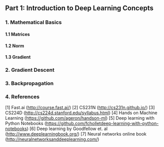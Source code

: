 ## Part 1: Introduction to Deep Learning Concepts

### 1. Mathematical Basics

#### 1.1 Matrices

#### 1.2 Norm

#### 1.3 Gradient

### 2. Gradient Descent

### 3. Backpropagation

### 4. References

[1] Fast.ai (http://course.fast.ai/)
[2] CS231N (http://cs231n.github.io/)
[3] CS224D (http://cs224d.stanford.edu/syllabus.html)
[4] Hands on Machine Learning (https://github.com/ageron/handson-ml)
[5] Deep learning with Python Notebooks (https://github.com/fcholletdeep-learning-with-python-notebooks)
[6] Deep learning by Goodfellow et. al (http://www.deeplearningbook.org/)
[7] Neural networks online book (http://neuralnetworksanddeeplearning.com/)
